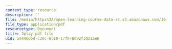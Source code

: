 ```yaml
---
content_type: resource
description: ''
file: /media/https%3A/open-learning-course-data-rc.s3.amazonaws.com/16-885j-aircraft-systems-engineering-fall-2005/5a446b6dc20c0c1017f88d92f3d21ae6_FB0pyYTs2mw.pdf
file_type: application/pdf
resourcetype: Document
title: 3play pdf file
uid: 5a446b6d-c20c-0c10-17f8-8d92f3d21ae6
---
```

